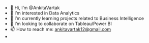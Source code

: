 - 👋 Hi, I’m @AnkitaVartak
- 👀 I’m interested in Data Analytics
- 🌱 I’m currently learning projects related to Business Intelligence
- 💞️ I’m looking to collaborate on Tableau/Power BI
- 📫 How to reach me: ankitavartak12@gmail.com
-

<!---
AnkitaVartak/AnkitaVartak is a ✨ special ✨ repository because its `README.md` (this file) appears on your GitHub profile.
You can click the Preview link to take a look at your changes.
--->
